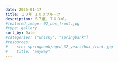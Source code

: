 ```yaml
---
date: 2025-01-17
title: １０年 １００プルーフ
description: ５７度、７００ml。
#featured_image: 02_box_front.jpg
#type: gallery
sort_by: Date
#categories: ["whisky", "springbank"]
#resources:
#  - src: springbank/aged_32_years/box_front.jpg
#    title: "anyway"
---
```


